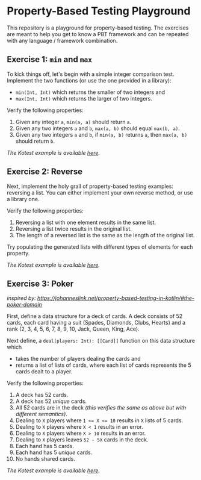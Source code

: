 # Property-Based Testing Playground

This repository is a playground for property-based testing.
The exercises are meant to help you get to know a PBT framework
    and can be repeated with any language / framework combination.

## Exercise 1: `min` and `max`

To kick things off, let's begin with a simple integer comparison test.
Implement the two functions (or use the one provided in a library):
* `min(Int, Int)` which returns the smaller of two integers and
* `max(Int, Int)` which returns the larger  of two integers.

Verify the following properties:
1. Given any integer `a`, `min(a, a)` should return `a`.
2. Given any two integers `a` and `b`, `max(a, b)` should equal `max(b, a)`.
3. Given any two integers `a` and `b`, if  `min(a, b)` returns `a`, then `max(a, b)` should return `b`.

*The Kotest example is available [here](./src/test/kotlin/com/sarajuhosova/pbt/MinMaxTest.kt).*

## Exercise 2: Reverse

Next, implement the holy grail of property-based testing examples: reversing a list.
You can either implement your own reverse method, or use a library one.

Verify the following properties:
1. Reversing a list with one element results in the same list.
2. Reversing a list twice results in the original list.
3. The length of a reversed list is the same as the length of the original list.

Try populating the generated lists with different types of elements for each property.
   
*The Kotest example is available [here](./src/test/kotlin/com/sarajuhosova/pbt/ReverseTest.kt).*

## Exercise 3: Poker

*inspired by: https://johanneslink.net/property-based-testing-in-kotlin/#the-poker-domain*

First, define a data structure for a deck of cards.
A deck consists of 52 cards, each card having
    a suit (Spades, Diamonds, Clubs, Hearts) and
    a rank (2, 3, 4, 5, 6, 7, 8, 9, 10, Jack, Queen, King, Ace).

Next define, a `deal(players: Int): [[Card]]` function on this data structure which
* takes the number of players dealing the cards and
* returns a list of lists of cards, where each list of cards represents the 5 cards dealt to a player.

Verify the following properties:
1. A deck has 52 cards.
2. A deck has 52 *unique* cards.
3. All 52 cards are in the deck *(this verifies the same as above but with different semantics)*.
4. Dealing to `X` players where `1 <= X <= 10` results in `X` lists of 5 cards.
5. Dealing to `X` players where `X < 1` results in an error.
6. Dealing to `X` players where `X > 10` results in an error.
7. Dealing to `X` players leaves `52 - 5X` cards in the deck.
8. Each hand has 5 cards.
9. Each hand has 5 *unique* cards.
10. No hands shared cards.

*The Kotest example is available [here](./src/test/kotlin/com/sarajuhosova/pbt/poker/DeckTest.kt).*

